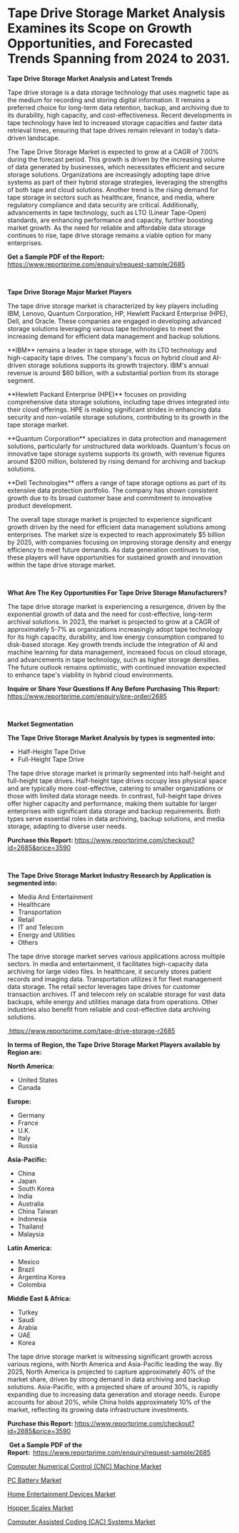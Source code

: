 <p><h1>Tape Drive Storage Market Analysis Examines its Scope on Growth Opportunities, and Forecasted Trends Spanning from 2024 to 2031.</h1></p><p><strong>Tape Drive Storage Market Analysis and Latest Trends</strong></p>
<p><p>Tape drive storage is a data storage technology that uses magnetic tape as the medium for recording and storing digital information. It remains a preferred choice for long-term data retention, backup, and archiving due to its durability, high capacity, and cost-effectiveness. Recent developments in tape technology have led to increased storage capacities and faster data retrieval times, ensuring that tape drives remain relevant in today’s data-driven landscape.</p><p>The Tape Drive Storage Market is expected to grow at a CAGR of 7.00% during the forecast period. This growth is driven by the increasing volume of data generated by businesses, which necessitates efficient and secure storage solutions. Organizations are increasingly adopting tape drive systems as part of their hybrid storage strategies, leveraging the strengths of both tape and cloud solutions. Another trend is the rising demand for tape storage in sectors such as healthcare, finance, and media, where regulatory compliance and data security are critical. Additionally, advancements in tape technology, such as LTO (Linear Tape-Open) standards, are enhancing performance and capacity, further boosting market growth. As the need for reliable and affordable data storage continues to rise, tape drive storage remains a viable option for many enterprises.</p></p>
<p><strong>Get a Sample PDF of the Report:&nbsp;</strong> <a href="https://www.reportprime.com/enquiry/request-sample/2685">https://www.reportprime.com/enquiry/request-sample/2685</a></p>
<p>&nbsp;</p>
<p><strong>Tape Drive Storage Major Market Players</strong></p>
<p><p>The tape drive storage market is characterized by key players including IBM, Lenovo, Quantum Corporation, HP, Hewlett Packard Enterprise (HPE), Dell, and Oracle. These companies are engaged in developing advanced storage solutions leveraging various tape technologies to meet the increasing demand for efficient data management and backup solutions.</p><p>**IBM** remains a leader in tape storage, with its LTO technology and high-capacity tape drives. The company's focus on hybrid cloud and AI-driven storage solutions supports its growth trajectory. IBM's annual revenue is around $60 billion, with a substantial portion from its storage segment.</p><p>**Hewlett Packard Enterprise (HPE)** focuses on providing comprehensive data storage solutions, including tape drives integrated into their cloud offerings. HPE is making significant strides in enhancing data security and non-volatile storage solutions, contributing to its growth in the tape storage market.</p><p>**Quantum Corporation** specializes in data protection and management solutions, particularly for unstructured data workloads. Quantum's focus on innovative tape storage systems supports its growth, with revenue figures around $200 million, bolstered by rising demand for archiving and backup solutions.</p><p>**Dell Technologies** offers a range of tape storage options as part of its extensive data protection portfolio. The company has shown consistent growth due to its broad customer base and commitment to innovative product development.</p><p>The overall tape storage market is projected to experience significant growth driven by the need for efficient data management solutions among enterprises. The market size is expected to reach approximately $5 billion by 2025, with companies focusing on improving storage density and energy efficiency to meet future demands. As data generation continues to rise, these players will have opportunities for sustained growth and innovation within the tape drive storage market.</p></p>
<p>&nbsp;</p>
<p><strong>What Are The Key Opportunities For Tape Drive Storage Manufacturers?</strong></p>
<p><p>The tape drive storage market is experiencing a resurgence, driven by the exponential growth of data and the need for cost-effective, long-term archival solutions. In 2023, the market is projected to grow at a CAGR of approximately 5-7% as organizations increasingly adopt tape technology for its high capacity, durability, and low energy consumption compared to disk-based storage. Key growth trends include the integration of AI and machine learning for data management, increased focus on cloud storage, and advancements in tape technology, such as higher storage densities. The future outlook remains optimistic, with continued innovation expected to enhance tape's viability in hybrid cloud environments.</p></p>
<p><strong>Inquire or Share Your Questions If Any Before Purchasing This Report:</strong> <a href="https://www.reportprime.com/enquiry/pre-order/2685">https://www.reportprime.com/enquiry/pre-order/2685</a></p>
<p>&nbsp;</p>
<p><strong>Market Segmentation</strong></p>
<p><strong>The Tape Drive Storage Market Analysis by types is segmented into:</strong></p>
<p><ul><li>Half-Height Tape Drive</li><li>Full-Height Tape Drive</li></ul></p>
<p><p>The tape drive storage market is primarily segmented into half-height and full-height tape drives. Half-height tape drives occupy less physical space and are typically more cost-effective, catering to smaller organizations or those with limited data storage needs. In contrast, full-height tape drives offer higher capacity and performance, making them suitable for larger enterprises with significant data storage and backup requirements. Both types serve essential roles in data archiving, backup solutions, and media storage, adapting to diverse user needs.</p></p>
<p><strong>Purchase this Report:&nbsp;</strong><a href="https://www.reportprime.com/checkout?id=2685&price=3590">https://www.reportprime.com/checkout?id=2685&price=3590</a></p>
<p>&nbsp;</p>
<p><strong>The Tape Drive Storage Market Industry Research by Application is segmented into:</strong></p>
<p><ul><li>Media And Entertainment</li><li>Healthcare</li><li>Transportation</li><li>Retail</li><li>IT and Telecom</li><li>Energy and Utilities</li><li>Others</li></ul></p>
<p><p>The tape drive storage market serves various applications across multiple sectors. In media and entertainment, it facilitates high-capacity data archiving for large video files. In healthcare, it securely stores patient records and imaging data. Transportation utilizes it for fleet management data storage. The retail sector leverages tape drives for customer transaction archives. IT and telecom rely on scalable storage for vast data backups, while energy and utilities manage data from operations. Other industries also benefit from reliable and cost-effective data archiving solutions.</p></p>
<p><a href="https://www.reportprime.com/tape-drive-storage-r2685">&nbsp;https://www.reportprime.com/tape-drive-storage-r2685</a></p>
<p><strong>In terms of Region, the Tape Drive Storage Market Players available by Region are:</strong></p>
<p>
    <p> <strong> North America: </strong>
        <ul>
            <li>United States</li>
            <li>Canada</li>
        </ul>
        </p> 
    <p> <strong> Europe: </strong>
        <ul>
            <li>Germany</li>
            <li>France</li>
            <li>U.K.</li>
            <li>Italy</li>
            <li>Russia</li>
        </ul>
        </p> 
    <p> <strong> Asia-Pacific: </strong>
        <ul>
            <li>China</li>
            <li>Japan</li>
            <li>South Korea</li>
            <li>India</li>
            <li>Australia</li>
            <li>China Taiwan</li>
            <li>Indonesia</li>
            <li>Thailand</li>
            <li>Malaysia</li>
        </ul>
        </p> 
    <p> <strong> Latin America: </strong>
        <ul>
            <li>Mexico</li>
            <li>Brazil</li>
            <li>Argentina Korea</li>
            <li>Colombia</li>
        </ul>
        </p> 
    <p> <strong> Middle East & Africa: </strong>
        <ul>
            <li>Turkey</li>
            <li>Saudi</li>
            <li>Arabia</li>
            <li>UAE</li>
            <li>Korea</li>
        </ul>
    </p>
    </p>
<p><p>The tape drive storage market is witnessing significant growth across various regions, with North America and Asia-Pacific leading the way. By 2025, North America is projected to capture approximately 40% of the market share, driven by strong demand in data archiving and backup solutions. Asia-Pacific, with a projected share of around 30%, is rapidly expanding due to increasing data generation and storage needs. Europe accounts for about 20%, while China holds approximately 10% of the market, reflecting its growing data infrastructure investments.</p></p>
<p><strong>Purchase this Report: </strong><a href="https://www.reportprime.com/checkout?id=2685&price=3590">https://www.reportprime.com/checkout?id=2685&price=3590</a></p>
<p>&nbsp;<strong>Get a Sample PDF of the Report:&nbsp;&nbsp;</strong><a href="https://www.reportprime.com/enquiry/request-sample/2685">https://www.reportprime.com/enquiry/request-sample/2685</a></p>
<p><strong></strong></p>
<p><p><a href="https://issuu.com/reportprime-2/docs/computer-numerical-control-cnc-mach_1700fa35113d89">Computer Numerical Control (CNC) Machine Market</a></p><p><a href="https://www.linkedin.com/pulse/pc-battery-industry-sector-new-technologies-market-impact-i498e?trackingId=7g7vTlpDTG2va8VdRgip4w%3D%3D">PC Battery Market</a></p><p><a href="https://www.linkedin.com/pulse/global-home-entertainment-devices-market-opportunities-challenges2024-fd05f?trackingId=3frvORcpT9inZXMT%2FHCkQw%3D%3D">Home Entertainment Devices Market</a></p><p><a href="https://www.linkedin.com/pulse/hopper-scales-market-size-share-trends-analysis-report-product-d3eie?trackingId=U4RNeif1TGW%2BIaHgPQBrlw%3D%3D">Hopper Scales Market</a></p><p><a href="https://issuu.com/reportprime-2/docs/computer-assisted-coding-cac-system_02e77c9e4c5cdf">Computer Assisted Coding (CAC) Systems Market</a></p></p>